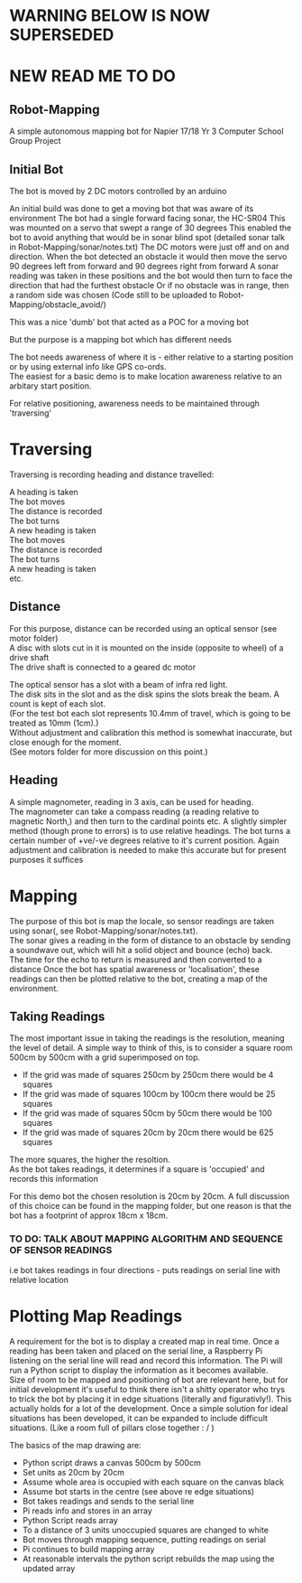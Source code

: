 #  WARNING BELOW IS NOW SUPERSEDED

# NEW READ ME TO DO

## Robot-Mapping
A simple autonomous mapping bot for Napier 17/18 Yr 3 Computer School Group Project

## Initial Bot
The bot is moved by 2 DC motors controlled by an arduino

An initial build was done to get a moving bot that was aware of its environment
The bot had a single forward facing sonar, the HC-SR04
This was mounted on a servo that swept a range of 30 degrees
This enabled the bot to avoid anything that would be in sonar blind spot (detailed sonar talk in Robot-Mapping/sonar/notes.txt)
The DC motors were just off and on and direction.
When the bot detected an obstacle it would then move the servo 90 degrees left from forward and 90 degrees right from forward
A sonar reading was taken in these positions and the bot would then turn to face the direction that had the furthest obstacle
Or if no obstacle was in range, then a random side was chosen
(Code still to be uploaded to Robot-Mapping/obstacle_avoid/) 

This was a nice 'dumb' bot that acted as a POC for a moving bot

But the purpose is a mapping bot which has different needs

The bot needs awareness of where it is - either relative to a starting position or by using external info like GPS co-ords.  
The easiest for a basic demo is to make location awareness relative to an arbitary start position.  

For relative positioning, awareness needs to be maintained through 'traversing'

# Traversing 
Traversing is recording heading and distance travelled:

A heading is taken  
The bot moves  
The distance is recorded  
The bot turns  
A new heading is taken   
The bot moves  
The distance is recorded  
The bot turns  
A new heading is taken  
etc.  

## Distance
For this purpose, distance can be recorded using an optical sensor (see motor folder)  
A disc with slots cut in it is mounted on the inside (opposite to wheel) of a drive shaft  
The drive shaft is connected to a geared dc motor  

The optical sensor has a slot with a beam of infra red light.  
The disk sits in the slot and as the disk spins the slots break the beam. A count is kept of each slot.  
(For the test bot each slot represents 10.4mm of travel, which is going to be treated as 10mm (1cm).)  
Without adjustment and calibration this method is somewhat inaccurate, but close enough for the moment.  
(See motors folder for more discussion on this point.)  

## Heading
A simple magnometer, reading in 3 axis, can be used for heading.  
The magnometer can take a compass reading (a reading relative to magnetic North,) and then turn to the cardinal points etc.
A slightly simpler method (though prone to errors) is to use relative headings.
The bot turns a certain number of +ve/-ve degrees relative to it's current position.
Again adjustment and calibration is needed to make this accurate but for present purposes it suffices

# Mapping
The purpose of this bot is map the locale, so sensor readings are taken using sonar(, see Robot-Mapping/sonar/notes.txt).   
The sonar gives a reading in the form of distance to an obstacle by sending a soundwave out, which will hit a solid object and bounce (echo) back.  
The time for the echo to return is measured and then converted to a distance
Once the bot has spatial awareness or 'localisation', these readings can then be plotted relative to the bot, creating a map of the environment.

## Taking Readings
The most important issue in taking the readings is the resolution, meaning the level of detail.
A simple way to think of this, is to consider a square room 500cm by 500cm with a grid superimposed on top.
- If the grid was made of squares 250cm by 250cm there would be 4 squares
- If the grid was made of squares 100cm by 100cm there would be 25 squares
- If the grid was made of squares 50cm by 50cm there would be 100 squares
- If the grid was made of squares 20cm by 20cm there would be 625 squares

The more squares, the higher the resoltion.  
As the bot takes readings, it determines if a square is 'occupied' and records this information

For this demo bot the chosen resolution is 20cm by 20cm. A full discussion of this choice can be found in the mapping folder, but one reason is that the bot has a footprint of approx 18cm x 18cm.

### TO DO: TALK ABOUT MAPPING ALGORITHM AND SEQUENCE OF SENSOR READINGS
i.e bot takes readings in four directions - puts readings on serial line with relative location

# Plotting Map Readings
A requirement for the bot is to display a created map in real time.
Once a reading has been taken and placed on the serial line, a Raspberry Pi listening on the serial line will read and record this information.
The Pi will run a Python script to display the information as it becomes available.  
Size of room to be mapped and positioning of bot are relevant here, but for initial development it's useful to think there isn't a shitty operator who trys to trick the bot by placing it in edge situations (literally and figurativly!). 
This actually holds for a lot of the development. Once a simple solution for ideal situations has been developed, it can be expanded to include difficult situations. (Like a room full of pillars close together : / )

The basics of the map drawing are:  
- Python script draws a canvas 500cm by 500cm 
- Set units as 20cm by 20cm
- Assume whole area is occupied with each square on the canvas black
- Assume bot starts in the centre (see above re edge situations) 
- Bot takes readings and sends to the serial line
- Pi reads info and stores in an array
- Python Script reads array
- To a distance of 3 units unoccupied squares are changed to white
- Bot moves through mapping sequence, putting readings on serial
- Pi continues to build mapping array
- At reasonable intervals the python script rebuilds the map using the updated array




